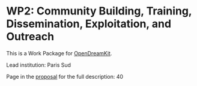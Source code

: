 
# WP2: Community Building, Training, Dissemination, Exploitation, and Outreach

This is a Work Package for [OpenDreamKit](http://opendreamkit.org).

Lead institution: Paris Sud

Page in the [proposal](https://github.com/OpenDreamKit/OpenDreamKit) for the full description: 40
